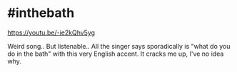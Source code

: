# #inthebath

https://youtu.be/-ie2kQhv5yg

Weird song.. But listenable.. All the singer says sporadically is
"what do you do in the bath" with this very English accent. It cracks
me up, I've no idea why.









